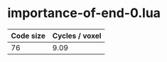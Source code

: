 # importance-of-end-0.lua

| Code size | Cycles / voxel |
| --------- | -------------- |
| 76        | 9.09           |
